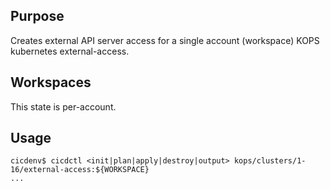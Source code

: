 ## Purpose
Creates external API server access for a single account (workspace) KOPS kubernetes external-access.

## Workspaces
This state is per-account.

## Usage
```
cicdenv$ cicdctl <init|plan|apply|destroy|output> kops/clusters/1-16/external-access:${WORKSPACE}
...
```
